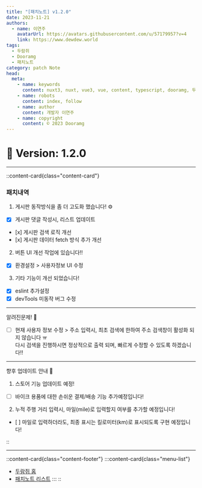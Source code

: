 ```yaml
---
title: "[패치노트] v1.2.0"
date: 2023-11-21
authors:
  - name: 이연주
    avatarUrl: https://avatars.githubusercontent.com/u/57179957?v=4
    link: https://www.dewdew.world
tags:
  - 두람쥐
  - Dooramg
  - 패치노트
category: patch Note
head:
  meta:
    - name: keywords
      content: nuxt3, nuxt, vue3, vue, content, typescript, dooramg, 두람쥐, 패치노트, patchnote
    - name: robots
      content: index, follow
    - name: author
      content: 개발자 이연주
    - name: copyright
      content: © 2023 Dooramg
---
```


# 🦉 **Version: 1.2.0**

---

::content-card{class="content-card"}
### 패치내역

1. 게시판 동작방식을 좀 더 고도화 했습니다! ⚙️
- [x] 게시판 댓글 작성시, 리스트 업데이트
- [x] 게시판 검색 로직 개선
- [x] 게시판 데이터 fetch 방식 추가 개선

2. 버튼 UI 개선 작업에 있습니다!!
- [x] 환경설정 > 사용자정보 UI 수정

3. 기타 기능이 개선 되었습니다!
- [x] eslint 추가설정
- [x] devTools 미동작 버그 수정

---

알려진문제! 🔧

- [ ] 현재 사용자 정보 수정 > 주소 입력시, 최초 검색에 한하여 주소 검색창이 활성화 되지 않습니다 ㅠ  
  다시 검색을 진행하시면 정상적으로 출력 되며, 빠르게 수정할 수 있도록 하겠습니다!!

---

향후 업데이트 안내 🦉

1. 스토어 기능 업데이트 예정!
- [ ] 바이크 용품에 대한 손쉬운 결제/배송 기능 추가예정입니다!

2. 누적 주행 거리 입력시, 마일(mile)로 입력할지 여부를 추가할 예정입니다!
- [ ] 마일로 입력하더라도, 최종 표시는 킬로미터(km)로 표시되도록 구현 예정입니다!

::


---


::content-card{class="content-footer"}
  :::content-card{class="menu-list"}
  - [두람쥐 홈](/)
  - [패치노트 리스트](/patch)
  :::
::